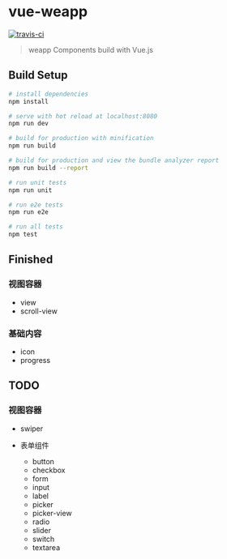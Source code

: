 # vue-weapp

[![travis-ci](https://travis-ci.org/dlhandsome/vue-weapp.svg?branch=master)](https://travis-ci.org/dlhandsome/vue-weapp)

> weapp Components build with Vue.js

## Build Setup

``` bash
# install dependencies
npm install

# serve with hot reload at localhost:8080
npm run dev

# build for production with minification
npm run build

# build for production and view the bundle analyzer report
npm run build --report

# run unit tests
npm run unit

# run e2e tests
npm run e2e

# run all tests
npm test
```

## Finished

### 视图容器

- view
- scroll-view
   
### 基础内容

- icon
- progress

## TODO

### 视图容器

- swiper

- 表单组件
  - button
  - checkbox
  - form
  - input
  - label
  - picker
  - picker-view
  - radio
  - slider
  - switch
  - textarea
